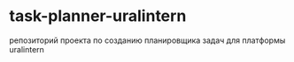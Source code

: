 # task-planner-uralintern
репозиторий проекта по созданию планировщика задач для платформы uralintern
